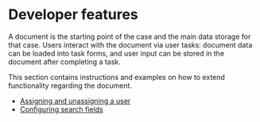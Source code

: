 # Developer features

A document is the starting point of the case and the main data storage for that case. Users interact with the document via user tasks: document data can be loaded into task forms, and user input can be stored in the document after completing a task.

This section contains instructions and examples on how to extend functionality regarding the document.

* [Assigning and unassigning a user](assigning-and-unassigning-a-user.md)
* [Configuring search fields](../../case/for-developers/configuring-search-fields.md)
